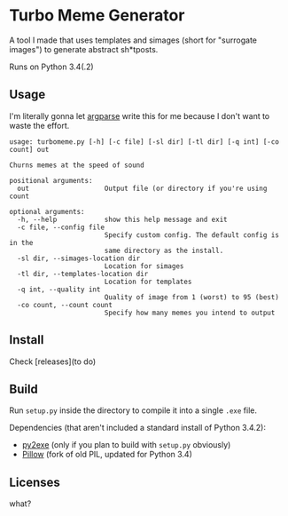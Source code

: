 # Turbo Meme Generator

A tool I made that uses templates and simages (short for "surrogate images") to generate abstract sh*tposts.

Runs on Python 3.4(.2)

## Usage
I'm literally gonna let [argparse](https://docs.python.org/3/library/argparse.html) write this for me because I don't want to waste the effort.
```
usage: turbomeme.py [-h] [-c file] [-sl dir] [-tl dir] [-q int] [-co count] out

Churns memes at the speed of sound

positional arguments:
  out                   Output file (or directory if you're using count

optional arguments:
  -h, --help            show this help message and exit
  -c file, --config file
                        Specify custom config. The default config is in the
                        same directory as the install.
  -sl dir, --simages-location dir
                        Location for simages
  -tl dir, --templates-location dir
                        Location for templates
  -q int, --quality int
                        Quality of image from 1 (worst) to 95 (best)
  -co count, --count count
                        Specify how many memes you intend to output
```

## Install
Check [releases](to do)

## Build
Run `setup.py` inside the directory to compile it into a single `.exe` file. 

Dependencies (that aren't included a standard install of Python 3.4.2):
- [py2exe](http://www.py2exe.org/) (only if you plan to build with `setup.py` obviously)
- [Pillow](https://python-pillow.github.io/) (fork of old PIL, updated for Python 3.4)

## Licenses
what?